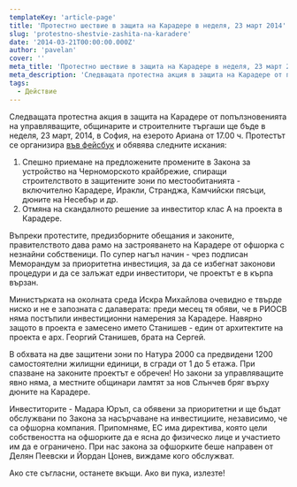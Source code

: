 ```yaml
---
templateKey: 'article-page'
title: 'Протестно шествие в защита на Карадере в неделя, 23 март 2014'
slug: 'protestno-shestvie-zashita-na-karadere'
date: '2014-03-21T00:00:00.000Z'
author: 'pavelan'
cover: ''
meta_title: 'Протестно шествие в защита на Карадере в неделя, 23 март 2014'
meta_description: 'Следващата протестна акция в защита на Карадере от попълзновенията на управляващите, общинарите и строителните търгаши ще бъде в неделя, 23 март, 2014, в София, на езерото Ариана от 17.00 ч.'
tags:
  - Действие
---
```


Следващата протестна акция в защита на Карадере от попълзновенията на управляващите, общинарите и строителните търгаши ще бъде в неделя, 23 март, 2014, в София, на езерото Ариана от 17.00 ч. Протестът се организира [във фейсбук](https://www.facebook.com/events/420311444772313/?ref_notif_type=like&source=1) и обявява следните искания:

1. Спешно приемане на предложените промените в Закона за устройство на Черноморското крайбрежие, спиращи строителството в защитените зони по местообитанията - включително Карадере, Иракли, Странджа, Камчийски пясъци, дюните на Несебър и др.
2. Отмяна на скандалното решение за инвеститор клас А на проекта в Карадере.

Въпреки протестите, предизборните обещания и законите, правителството дава рамо на застрояването на Карадере от офшорка с незнайни собственици. По супер нагъл начин - чрез подписан Меморандум за приоритетна инвестиция, за да се избегнат законови процедури и да се залъжат едри инвеститори, че проектът е в кърпа вързан.

Министърката на околната среда Искра Михайлова очевидно е твърде ниско и не е запозната с далаверата: преди месец тя обяви, че в РИОСВ няма постъпили инвестиционни намерения за Карадере. Навярно защото в проекта е замесено името Станишев - един от архитектите на проекта е арх. Георгий Станишев, брата на Сергей.

В обхвата на две защитени зони по Натура 2000 са предвидени 1200 самостоятелни жилищни единици, в сгради от 1 до 5 етажа. При спазване на законите проектът е обречен! Но закони за управляващите явно няма, а местните общинари ламтят за нов Слънчев бряг върху дюните на Карадере.

Инвеститорите - Мадара Юръп, са обявени за приоритетни и ще бъдат обслужвани по Закона за насърчаване на инвестициите, независимо, че са офшорна компания. Припомняме, ЕС има директива, която цели собствеността на офшорките да е ясна до физическо лице и участието им да е ограничено. При нас закона за офшорките беше направен от Делян Пеевски и Йордан Цонев, виждаме кого обслужват.

Ако сте съгласни, останете вкъщи. Ако ви пука, излезте!
